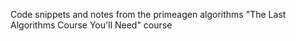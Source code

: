 Code snippets and notes from the primeagen algorithms "The Last Algorithms Course You'll Need" course 